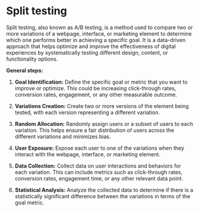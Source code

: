 # Split testing

Split testing, also known as A/B testing, is a method used to compare two or more variations of a webpage, interface, or marketing element to determine which one performs better in achieving a specific goal. It is a data-driven approach that helps optimize and improve the effectiveness of digital experiences by systematically testing different design, content, or functionality options.

**General steps:**

1. **Goal Identification:** Define the specific goal or metric that you want to improve or optimize. This could be increasing click-through rates, conversion rates, engagement, or any other measurable outcome.

2. **Variations Creation:** Create two or more versions of the element being tested, with each version representing a different variation.

3. **Random Allocation:** Randomly assign users or a subset of users to each variation. This helps ensure a fair distribution of users across the different variations and minimizes bias.

4. **User Exposure:** Expose each user to one of the variations when they interact with the webpage, interface, or marketing element.

5. **Data Collection:** Collect data on user interactions and behaviors for each variation. This can include metrics such as click-through rates, conversion rates, engagement time, or any other relevant data point.

6. **Statistical Analysis:** Analyze the collected data to determine if there is a statistically significant difference between the variations in terms of the goal metric.
